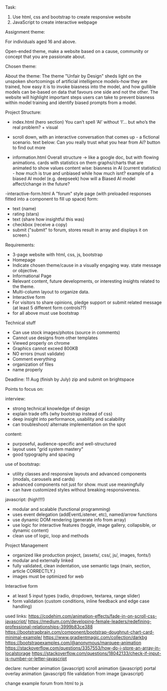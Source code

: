 Task:
1. Use html, css and bootstrap to create responsive website
2. JavaScript to create interactive webpage

Assignment theme: 

For individuals aged 16 and above.

Open-ended theme, make a website based on a cause, community or concept that you are passionate about.

Chosen theme: 

About the theme:
The theme "Unfair by Design" sheds light on the unspoken shortcomings of artificial intelligence models-how they are trained, how easy it is to invoke biasness into the model, and how gullible models can be-based on data that favours one side and not the other. The website will highlight important steps users can take to prevent biasness within model training and identify biased prompts from a model.

Project Structure:
- index.html (hero section) You can’t spell ‘AI’ without ‘I’… but who’s the real problem? + visual
- scroll down, with an interactive conversation that comes up - a fictional scenario. 
text below: Can you really trust what you hear from AI?
button to find out more

- information.html
Overall structure -> like a google doc, but with flowing animations.
cards with statistics on them
graphs/charts that are animated to show values
content wise: 
biasness in AI (current statistics) - how much is true and unbiased while how much isnt?
example of a biased AI model (e.g. deepseek)
how will a Biased AI model affect/change in the future?

-interactive-form.html
A "forum" style page (with preloaded responses fitted into a component to fill up space)
form:
- text (name)
- rating (stars)
- text (share how insightful this was)
- checkbox (receive a copy)
- submit ("submit" to forum, stores result in array and displays it on screen.)

Requirements:
- 3-page website with html, css, js, bootstrap
- Homepage 
- Indicate chosen theme/cause in a visually engaging way. state message or objective.
- Informational Page
- Relevant content, future developments, or interesting insights related to the theme.
- Multi-column layout to organize data.
- Interactive form
- For visitors to share opinions, pledge support or submit related message (at least 5 different form controls??)
- for all above must use bootstrap

Technical stuff
- Can use stock images/photos (source in comments)
- Cannot use designs from other templates
- Viewed properly on chrome
- Graphics cannot exceed 800KB
- NO errors (must validate)
- Comment everything
- organization of files
- name properly

Deadline: 11 Aug (finish by July)
zip and submit on brightspace

Points to focus on:

interview:
- strong technical knowledge of design 
- explain trade offs (why bootstrap instead of css)
- deep insight into performance, usability and scalability
- can troubleshoot/ alternate implementation on the spot

content:
- purposeful, audience-specific and well-structured
- layout uses "grid system mastery"
- good typography and spacing

use of bootstrap:
- utility classes and responsive layouts and advanced components (modals, carousels and cards)
- advanced components not just for show. must use meaningfully
- can have customized styles without breaking responsiveness.

javascript: (high!!!!)
- modular and scalable (functional programming)
- uses event delegation (addEventListener, etc), named/arrow functions
- use dynamic DOM rendering (generate info from array)
- use logic for interactive features (toggle, image gallery, collapsible, or dynamic content)
- clean use of logic, loop and methods

Project Management
- organized like production project, (assets/, css/, js/, images, fonts/)
- modular and externally linked
-  fully validated, clean indentation, use semantic tags (main, section, article CORRECTLY.)
- images must be optimized for web

Interactive form
- at least 5 input types (radio, dropdown, textarea, range slider)
- form validation (custom conditions, inline feedback and edge case handling)

used links:
https://codehim.com/animation-effects/fade-in-on-scroll-css-javascript/
https://medium.com/developing-female-leaders/redefining-professional-relationships-3999b83ce388
https://bootstrapbrain.com/component/bootstrap-doughnut-chart-card-minimal-example/
https://www.gradientmagic.com/collection/darkbg
https://bootstrapexamples.com/@anonymous/marquee-animation
https://stackoverflow.com/questions/3357553/how-do-i-store-an-array-in-localstorage
https://stackoverflow.com/questions/18042133/check-if-input-is-number-or-letter-javascript


declare:
number animation (javascript)
scroll animation (javascript)
portal overlay animation (javascript)
file validation from image (javascript)

change example forum from html to js